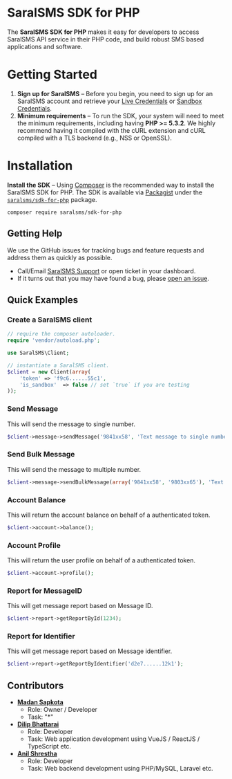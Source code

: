 # SaralSMS SDK for PHP

The **SaralSMS SDK for PHP** makes it easy for developers to access SaralSMS API service in their PHP code, and build robust SMS based applications and software.

# Getting Started
1. **Sign up for SaralSMS** – Before you begin, you need to sign up for an SaralSMS account and retrieve your [Live Credentials] or [Sandbox Credentials].
2. **Minimum requirements** – To run the SDK, your system will need to meet the minimum requirements, including having **PHP >= 5.3.2**. We highly recommend having it compiled with the cURL extension and cURL compiled with a TLS backend (e.g., NSS or OpenSSL).

# Installation
**Install the SDK** – Using [Composer] is the recommended way to install the SaralSMS SDK for PHP. The SDK is available via [Packagist] under the [`saralsms/sdk-for-php`][install-packagist] package.
```
composer require saralsms/sdk-for-php
```

## Getting Help
We use the GitHub issues for tracking bugs and feature requests and address them as quickly as possible.

* Call/Email [SaralSMS Support](https://saralsms.com/#contact) or open ticket in your dashboard.
* If it turns out that you may have found a bug, please [open an issue](https://github.com/saralsms/sdk-for-php/issues/new).

## Quick Examples

### Create a SaralSMS client

```php
// require the composer autoloader.
require 'vendor/autoload.php';

use SaralSMS\Client;

// instantiate a SaralSMS client.
$client = new Client(array(
    'token' => 'f9c6......55c1',
    'is_sandbox'  => false // set `true` if you are testing
));
```

### Send Message
This will send the message to single number.

```php
$client->message->sendMessage('9841xx58', 'Text message to single number.');
```

### Send Bulk Message
This will send the message to multiple number.

```php
$client->message->sendBulkMessage(array('9841xx58', '9803xx65'), 'Text message to multiple number.');
```

### Account Balance
This will return the account balance on behalf of a authenticated token.

```php
$client->account->balance();
```

### Account Profile
This will return the user profile on behalf of a authenticated token.
     
```php
$client->account->profile();
```

### Report for MessageID
This will get message report based on Message ID.
     
```php
$client->report->getReportById(1234);
```

### Report for Identifier
This will get message report based on Message identifier.
     
```php
$client->report->getReportByIdentifier('d2e7......12k1');
```

## Contributors
* **[Madan Sapkota](https://github.com/remotemerge)**
    * Role: Owner / Developer
    * Task: "*"
* **[Dilip Bhattarai](https://github.com/vectrobyte)**
    * Role: Developer
    * Task: Web application development using VueJS / ReactJS / TypeScript etc.
* **[Anil Shrestha](https://github.com/codebyanil)**
    * Role: Developer
    * Task: Web backend development using PHP/MySQL, Laravel etc.

[Live Credentials]: https://app.saralsms.com
[Sandbox Credentials]: https://sandbox.saralsms.com

[composer]: http://getcomposer.org
[packagist]: http://packagist.org
[install-packagist]: https://packagist.org/packages/saralsms/sdk-for-php

